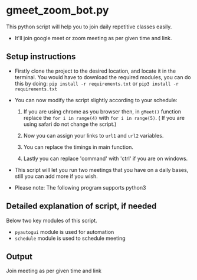 # gmeet_zoom_bot.py

This python script will help you to join daily repetitive classes easily.

- It'll join google meet or zoom meeting as per given time and link.

## Setup instructions


- Firstly clone the project to the desired location, and locate it in the terminal. You would have to download the required modules, you can do this by doing:
  `pip install -r requirements.txt` or `pip3 install -r requirements.txt`

- You can now modify the script slightly according to your schedule:
	1) If you are using chrome as you browser then, in `gMeet()` function replace the `for i in range(4)` with `for i in range(5)`. ( If you are using safari do not change the script.)

	2) Now you can assign your links to `url1` and `url2` variables.

	3) You can replace the timings in main function.

	4) Lastly you can replace 'command' with 'ctrl' if you are on windows.

- This script will let you run two meetings that you have on a daily bases, still you can add more if you wish.

- Please note: The following program supports python3

## Detailed explanation of script, if needed

Below two key modules of this script.

*   `pyautogui` module is used for automation
*   `schedule` module is used to schedule meeting

## Output

Join meeting as per given time and link

